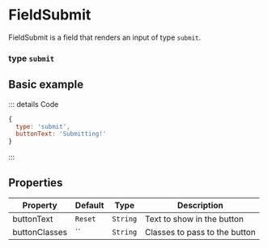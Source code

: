 # FieldSubmit
FieldSubmit is a field that renders an input of type `submit`.

### type `submit`

<script setup>
import FieldSubmitExample from '/components/FieldSubmitExample.vue'
</script>

## Basic example
::: details Code
```javascript
{
  type: 'submit',
  buttonText: 'Submitting!'
}
```
:::
<FieldSubmitExample />

## Properties
| Property      | Default | Type     | Description                   |
|---------------|---------|----------|-------------------------------|
| buttonText    | `Reset` | `String` | Text to show in the button    |
| buttonClasses | ``      | `String` | Classes to pass to the button |